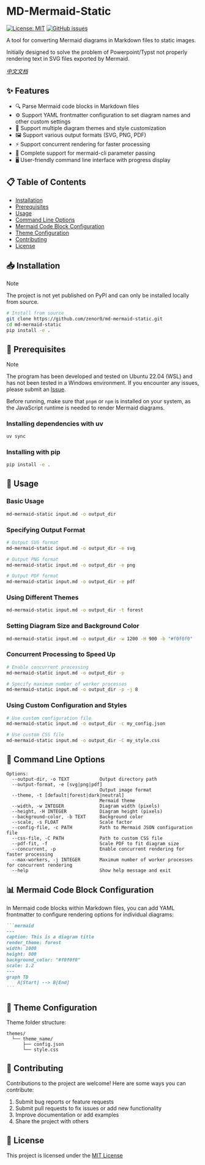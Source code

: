 # MD-Mermaid-Static

[![License: MIT](https://img.shields.io/badge/License-MIT-yellow.svg)](https://opensource.org/licenses/MIT)
[![GitHub issues](https://img.shields.io/github/issues/zenor0/md-mermaid-static)](https://github.com/zenor0/md-mermaid-static/issues)

A tool for converting Mermaid diagrams in Markdown files to static images.

Initially designed to solve the problem of Powerpoint/Typst not properly rendering text in SVG files exported by Mermaid.

*[中文文档](README_zh.md)*

## ✨ Features

- 🔍 Parse Mermaid code blocks in Markdown files
- ⚙️ Support YAML frontmatter configuration to set diagram names and other custom settings
- 🎨 Support multiple diagram themes and style customization
- 🖼️ Support various output formats (SVG, PNG, PDF)
- ⚡ Support concurrent rendering for faster processing
- 🔧 Complete support for mermaid-cli parameter passing
- 🖥️ User-friendly command line interface with progress display

## 📋 Table of Contents

- [Installation](#-installation)
- [Prerequisites](#-prerequisites)
- [Usage](#-usage)
- [Command Line Options](#-command-line-options)
- [Mermaid Code Block Configuration](#-mermaid-code-block-configuration)
- [Theme Configuration](#-theme-configuration)
- [Contributing](#-contributing)
- [License](#-license)

## 📥 Installation

> [!NOTE]
> The project is not yet published on PyPI and can only be installed locally from source.

```bash
# Install from source
git clone https://github.com/zenor0/md-mermaid-static.git
cd md-mermaid-static
pip install -e .
```

## 🔧 Prerequisites

> [!NOTE]
> The program has been developed and tested on Ubuntu 22.04 (WSL) and has not been tested in a Windows environment. If you encounter any issues, please submit an [Issue](https://github.com/zenor0/md-mermaid-static/issues).

Before running, make sure that `pnpm` or `npm` is installed on your system, as the JavaScript runtime is needed to render Mermaid diagrams.

### Installing dependencies with uv

```bash
uv sync
```

### Installing with pip

```bash
pip install -e .
```

## 🚀 Usage

### Basic Usage

```bash
md-mermaid-static input.md -o output_dir
```

### Specifying Output Format

```bash
# Output SVG format
md-mermaid-static input.md -o output_dir -e svg

# Output PNG format
md-mermaid-static input.md -o output_dir -e png

# Output PDF format
md-mermaid-static input.md -o output_dir -e pdf
```

### Using Different Themes

```bash
md-mermaid-static input.md -o output_dir -t forest
```

### Setting Diagram Size and Background Color

```bash
md-mermaid-static input.md -o output_dir -w 1200 -H 900 -b "#f0f0f0"
```

### Concurrent Processing to Speed Up

```bash
# Enable concurrent processing
md-mermaid-static input.md -o output_dir -p

# Specify maximum number of worker processes
md-mermaid-static input.md -o output_dir -p -j 8
```

### Using Custom Configuration and Styles

```bash
# Use custom configuration file
md-mermaid-static input.md -o output_dir -c my_config.json

# Use custom CSS file
md-mermaid-static input.md -o output_dir -C my_style.css
```

## 📝 Command Line Options

```
Options:
  --output-dir, -o TEXT           Output directory path
  --output-format, -e [svg|png|pdf]
                                  Output image format
  --theme, -t [default|forest|dark|neutral]
                                  Mermaid theme
  --width, -w INTEGER             Diagram width (pixels)
  --height, -H INTEGER            Diagram height (pixels)
  --background-color, -b TEXT     Background color
  --scale, -s FLOAT               Scale factor
  --config-file, -c PATH          Path to Mermaid JSON configuration file
  --css-file, -C PATH             Path to custom CSS file
  --pdf-fit, -f                   Scale PDF to fit diagram size
  --concurrent, -p                Enable concurrent rendering for faster processing
  --max-workers, -j INTEGER       Maximum number of worker processes for concurrent rendering
  --help                          Show help message and exit
```

## 📊 Mermaid Code Block Configuration

In Mermaid code blocks within Markdown files, you can add YAML frontmatter to configure rendering options for individual diagrams:

````markdown
```mermaid
---
caption: This is a diagram title
render_theme: forest
width: 1000
height: 800
background_color: "#f0f0f0"
scale: 1.2
---
graph TD
    A[Start] --> B[End]
```
````

## 🎨 Theme Configuration

Theme folder structure:

```
themes/
  └── theme_name/
      ├── config.json
      └── style.css
```

## 🤝 Contributing

Contributions to the project are welcome! Here are some ways you can contribute:

1. Submit bug reports or feature requests
2. Submit pull requests to fix issues or add new functionality
3. Improve documentation or add examples
4. Share the project with others

## 📄 License

This project is licensed under the [MIT License](LICENSE)

